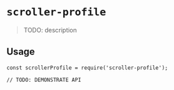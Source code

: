 # `scroller-profile`

> TODO: description

## Usage

```
const scrollerProfile = require('scroller-profile');

// TODO: DEMONSTRATE API
```
